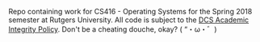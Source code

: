 Repo containing work for CS416 - Operating Systems for the Spring 2018 semester at Rutgers University. All code is subject to the [DCS Academic Integrity Policy](http://www.cs.rutgers.edu/policies/academicintegrity/index.php). Don't be a cheating douche, okay? ( “・ω・゛)
